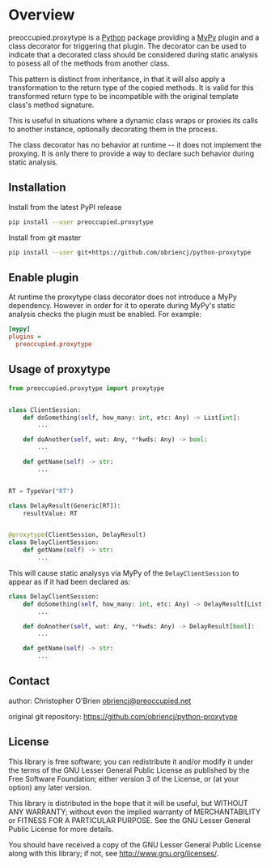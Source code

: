# Overview

preoccupied.proxytype is a [Python] package providing a [MyPy] plugin and a
class decorator for triggering that plugin. The decorator can be used
to indicate that a decorated class should be considered during static
analysis to posess all of the methods from another class.

[python]: https://python.org

[MyPy]: https://mypy-lang.org

This pattern is distinct from inheritance, in that it will also apply
a transformation to the return type of the copied methods. It is valid
for this transformed return type to be incompatible with the original
template class's method signature.

This is useful in situations where a dynamic class wraps or proxies
its calls to another instance, optionally decorating them in the
process.

The class decorator has no behavior at runtime -- it does not
implement the proxying. It is only there to provide a way to declare
such behavior during static analysis.


## Installation

Install from the latest PyPI release

```bash
pip install --user preoccupied.proxytype
```

Install from git master

```bash
pip install --user git+https://github.com/obriencj/python-proxytype
```


## Enable plugin

At runtime the proxytype class decorator does not introduce a MyPy
dependency. However in order for it to operate during MyPy's static
analysis checks the plugin must be enabled. For example:

```ini filename=setup.cfg
[mypy]
plugins =
  preoccupied.proxytype
```


## Usage of proxytype

```python
from preoccupied.proxytype import proxytype


class ClientSession:
    def doSomething(self, how_many: int, etc: Any) -> List[int]:
        ...

    def doAnother(self, wut: Any, **kwds: Any) -> bool:
        ...

    def getName(self) -> str:
        ...


RT = TypeVar("RT")

class DelayResult(Generic[RT]):
    resultValue: RT


@proxytype(ClientSession, DelayResult)
class DelayClientSession:
    def getName(self) -> str:
        ...
```

This will cause static analysys via MyPy of the `DelayClientSession`
to appear as if it had been declared as:

```python
class DelayClientSession:
    def doSomething(self, how_many: int, etc: Any) -> DelayResult[List[int]]:
        ...

    def doAnother(self, wut: Any, **kwds: Any) -> DelayResult[bool]:
        ...

    def getName(self) -> str:
        ...
```


## Contact

author: Christopher O'Brien  <obriencj@preoccupied.net>

original git repository: <https://github.com/obriencj/python-proxytype>


## License

This library is free software; you can redistribute it and/or modify
it under the terms of the GNU Lesser General Public License as
published by the Free Software Foundation; either version 3 of the
License, or (at your option) any later version.

This library is distributed in the hope that it will be useful, but
WITHOUT ANY WARRANTY; without even the implied warranty of
MERCHANTABILITY or FITNESS FOR A PARTICULAR PURPOSE.  See the GNU
Lesser General Public License for more details.

You should have received a copy of the GNU Lesser General Public
License along with this library; if not, see
<http://www.gnu.org/licenses/>.
